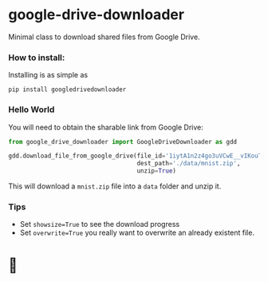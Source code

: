 # google-drive-downloader
Minimal class to download shared files from Google Drive.

### How to install:
Installing is as simple as

```
pip install googledrivedownloader
```

### Hello World
You will need to obtain the sharable link from Google Drive:

```python
from google_drive_downloader import GoogleDriveDownloader as gdd

gdd.download_file_from_google_drive(file_id='1iytA1n2z4go3uVCwE__vIKouTKyIDjEq',
                                    dest_path='./data/mnist.zip',
                                    unzip=True)
```
This will download a `mnist.zip` file into a `data` folder and unzip it.


### Tips
* Set `showsize=True` to see the download progress
* Set `overwrite=True` you really want to overwrite an already existent file.

# 🧐
